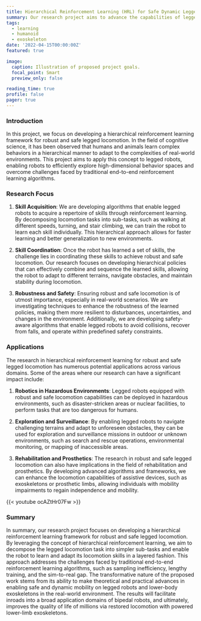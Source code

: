 ```yaml
---
title: Hierarchical Reinforcement Learning (HRL) for Safe Dynamic Legged Locomotion
summary: Our research project aims to advance the capabilities of legged robots via novel Hierarchical Reinforcement Learning (HRL) algorithms, enabling them to achieve efficient and adaptive locomotion in complex environments. 
tags:
  - learning
  - humanoid
  - exoskeleton
date: '2022-04-15T00:00:00Z'
featured: true

image:
  caption: Illustration of proposed project goals.
  focal_point: Smart
  preview_only: false

reading_time: true
profile: false
pager: true
---
```



### Introduction
In this project, we focus on developing a hierarchical reinforcement learning framework for robust and safe legged locomotion. In the field of cognitive science, it has been observed that humans and animals learn complex behaviors in a hierarchical manner to adapt to the complexities of real-world environments. This project aims to apply this concept to legged robots, enabling robots to efficiently explore high-dimensional behavior spaces and overcome challenges faced by traditional end-to-end reinforcement learning algorithms.

### Research Focus

1. **Skill Acquisition**: We are developing algorithms that enable legged robots to acquire a repertoire of skills through reinforcement learning. By decomposing locomotion tasks into sub-tasks, such as walking at different speeds, turning, and stair climbing, we can train the robot to learn each skill individually. This hierarchical approach allows for faster learning and better generalization to new environments.

2. **Skill Coordination**: Once the robot has learned a set of skills, the challenge lies in coordinating these skills to achieve robust and safe locomotion. Our research focuses on developing hierarchical policies that can effectively combine and sequence the learned skills, allowing the robot to adapt to different terrains, navigate obstacles, and maintain stability during locomotion.

3. **Robustness and Safety**: Ensuring robust and safe locomotion is of utmost importance, especially in real-world scenarios. We are investigating techniques to enhance the robustness of the learned policies, making them more resilient to disturbances, uncertainties, and changes in the environment. Additionally, we are developing safety-aware algorithms that enable legged robots to avoid collisions, recover from falls, and operate within predefined safety constraints.


### Applications
The research in hierarchical reinforcement learning for robust and safe legged locomotion has numerous potential applications across various domains. Some of the areas where our research can have a significant impact include:

1. **Robotics in Hazardous Environments**: Legged robots equipped with robust and safe locomotion capabilities can be deployed in hazardous environments, such as disaster-stricken areas or nuclear facilities, to perform tasks that are too dangerous for humans.

2. **Exploration and Surveillance**: By enabling legged robots to navigate challenging terrains and adapt to unforeseen obstacles, they can be used for exploration and surveillance missions in outdoor or unknown environments, such as search and rescue operations, environmental monitoring, or mapping of inaccessible areas.

3. **Rehabilitation and Prosthetics**: The research in robust and safe legged locomotion can also have implications in the field of rehabilitation and prosthetics. By developing advanced algorithms and frameworks, we can enhance the locomotion capabilities of assistive devices, such as exoskeletons or prosthetic limbs, allowing individuals with mobility impairments to regain independence and mobility.

{{< youtube ocAZtHr07Fw >}}

### Summary

In summary, our research project focuses on developing a hierarchical reinforcement learning framework for robust and safe legged locomotion. By leveraging the concept of hierarchical reinforcement learning, we aim to decompose the legged locomotion task into simpler sub-tasks and enable the robot to learn and adapt its locomotion skills in a layered fashion. This approach addresses the challenges faced by traditional end-to-end reinforcement learning algorithms, such as sampling inefficiency, lengthy training, and the sim-to-real gap. The transformative nature of the proposed work stems from its ability to make theoretical and practical advances in enabling safe and dynamic mobility on legged robots and lower-body exoskeletons in the real-world environment. The results will facilitate inroads into a broad application domains of bipedal robots, and ultimately, improves the quality of life of millions via restored locomotion with powered lower-limb exoskeletons.